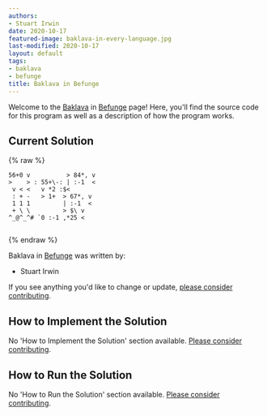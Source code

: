 ```yaml
---
authors:
- Stuart Irwin
date: 2020-10-17
featured-image: baklava-in-every-language.jpg
last-modified: 2020-10-17
layout: default
tags:
- baklava
- befunge
title: Baklava in Befunge
---
```


Welcome to the [Baklava](https://sampleprograms.io/projects/baklava) in [Befunge](https://sampleprograms.io/languages/befunge) page! Here, you'll find the source code for this program as well as a description of how the program works.

## Current Solution

{% raw %}

```befunge
56+0 v          > 84*, v
>    > : 55+\-: | :-1  <
 v < <   v *2 :$<       
 : + -   > 1+  > 67*, v 
 1 1 1         | :-1  < 
 + \ \         > $\ v   
^_@^_^# `0 :-1 ,*25 <   
                        

```

{% endraw %}

Baklava in [Befunge](https://sampleprograms.io/languages/befunge) was written by:

- Stuart Irwin

If you see anything you'd like to change or update, [please consider contributing](https://github.com/TheRenegadeCoder/sample-programs).

## How to Implement the Solution

No 'How to Implement the Solution' section available. [Please consider contributing](https://github.com/TheRenegadeCoder/sample-programs-website).

## How to Run the Solution

No 'How to Run the Solution' section available. [Please consider contributing](https://github.com/TheRenegadeCoder/sample-programs-website).